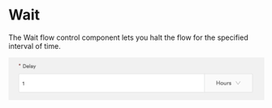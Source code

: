 # Wait

The Wait flow control component lets you halt the flow for the specified interval of time.

![](../../../.gitbook/assets/image%20%2824%29.png)

